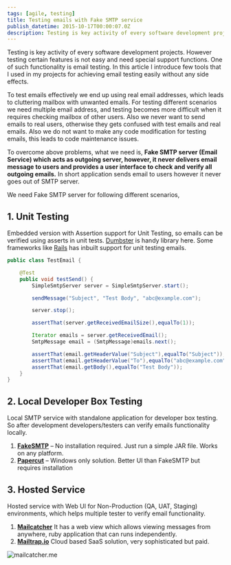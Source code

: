 ```yaml
---
tags: [agile, testing]
title: Testing emails with Fake SMTP service
publish_datetime: 2015-10-17T00:00:07.0Z
description: Testing is key activity of every software development projects. However testing certain features is not easy and need special support functions. One of such functionality is email testing. In this article I introduce few tools that I used in my projects for achieving email testing easily without any side effects.
---
```


Testing is key activity of every software development projects. However testing certain features is not easy and need special support functions. One of such functionality is email testing. In this article I introduce few tools that I used in my projects for achieving email testing easily without any side effects.

To test emails effectively we end up using real email addresses, which leads to cluttering mailbox with unwanted emails. For testing different scenarios we need multiple email address, and testing becomes more difficult when it requires checking mailbox of other users. Also we never want to send emails to real users, otherwise they gets confused with test emails and real emails. Also we do not want to make any code modification for testing emails, this leads to code maintenance issues.

To overcome above problems, what we need is, **Fake SMTP server (Email Service) which acts as outgoing server, however, it never delivers email message to users and provides a user interface to check and verify all outgoing emails.** In short application sends email to users however it never goes out of SMTP server. 
   
We need Fake SMTP server for following different scenarios,

## 1. Unit Testing

Embedded version with Assertion support for Unit Testing, so emails can be verified using asserts in unit tests. [Dumbster](http://quintanasoft.com/dumbster/) is handy library here. Some frameworks like [Rails](http://guides.rubyonrails.org/testing.html#testing-your-mailers) has inbuilt support for unit testing emails.
  
~~~java
public class TestEmail {

    @Test
    public void testSend() {
        SimpleSmtpServer server = SimpleSmtpServer.start();

        sendMessage("Subject", "Test Body", "abc@example.com");

        server.stop();

        assertThat(server.getReceivedEmailSize(),equalTo(1));

        Iterator emails = server.getReceivedEmail();
        SmtpMessage email = (SmtpMessage)emails.next();

        assertThat(email.getHeaderValue("Subject"),equalTo("Subject"));
        assertThat(email.getHeaderValue("To"),equalTo("abc@example.com"));
        assertThat(email.getBody(),equalTo("Test Body"));
    }
}
~~~  


## 2. Local Developer Box Testing

Local SMTP service with standalone application for developer box testing. So after development developers/testers can verify emails functionality locally.

1.	[**FakeSMTP**](https://nilhcem.github.io/FakeSMTP/) – No installation required. Just run a simple JAR file. Works on any platform.
2.	[**Papercut**](https://github.com/jaben/papercut) – Windows only solution. Better UI than FakeSMTP but requires installation


## 3. Hosted Service

Hosted service with Web UI for Non-Production (QA, UAT, Staging) environments, which helps multiple tester to verify email functionality.
  
1.	[**Mailcatcher**](http://mailcatcher.me/) It has a web view which allows viewing messages from anywhere, ruby application that can runs independently.
2.	[**Mailtrap.io**](https://mailtrap.io) Cloud based SaaS solution, very sophisticated but paid. 
  
![mailcatcher.me](ref:images:posts/testing-emails-with-fake-mock-smtp-service/testing-emails-with-fake-mock-smtp-service.png)
  


  
  
     
   
